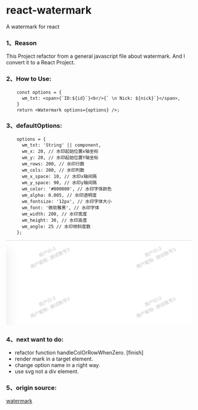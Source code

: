 # react-watermark
A watermark for react

### 1、Reason
This Project refactor from a general javascript file about watermark. And I convert it to a React Project.

### 2、How to Use:


```
    const options = {
      wm_txt: <span>{`ID:${id}`}<br/>{` \n Nick: ${nick}`}</span>,
    }
    return <Watermark options={options} />;
```


### 3、defaultOptions:

```
    options = {
      wm_txt: 'String' || component,
      wm_x: 20, // 水印起始位置x轴坐标
      wm_y: 20, // 水印起始位置Y轴坐标
      wm_rows: 200, // 水印行数
      wm_cols: 200, // 水印列数
      wm_x_space: 10, // 水印x轴间隔
      wm_y_space: 90, // 水印y轴间隔
      wm_color: '#000000', // 水印字体颜色
      wm_alpha: 0.005, // 水印透明度
      wm_fontsize: '12px', // 水印字体大小
      wm_font: '微软雅黑', // 水印字体
      wm_width: 200, // 水印宽度
      wm_height: 30, // 水印高度
      wm_angle: 25 // 水印倾斜度数
    };
```

![react-watermark](./capture.png)

### 4、next want to do:

- refactor function handleColOrRowWhenZero. [finish]
- render mark in a target element.
- change option name in a right way.
- use svg not a div element.

### 5、origin source:
[watermark](http://www.cnblogs.com/GongQi/p/4074609.html?utm_source=tuicool&utm_medium=referral)
